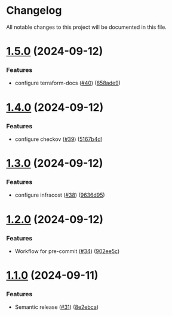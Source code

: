 # Changelog

All notable changes to this project will be documented in this file.

# [1.5.0](https://github.com/duyluann/terraform-repo-template/compare/v1.4.0...v1.5.0) (2024-09-12)


### Features

* configure terraform-docs ([#40](https://github.com/duyluann/terraform-repo-template/issues/40)) ([858ade9](https://github.com/duyluann/terraform-repo-template/commit/858ade92f5747ead9072320b5ce5ed6dc63c0789))

# [1.4.0](https://github.com/duyluann/terraform-repo-template/compare/v1.3.0...v1.4.0) (2024-09-12)


### Features

* configure checkov ([#39](https://github.com/duyluann/terraform-repo-template/issues/39)) ([5167b4d](https://github.com/duyluann/terraform-repo-template/commit/5167b4ddb3e2cb627b2ae0ec5766668d400f0705))

# [1.3.0](https://github.com/duyluann/terraform-repo-template/compare/v1.2.0...v1.3.0) (2024-09-12)


### Features

* configure infracost ([#38](https://github.com/duyluann/terraform-repo-template/issues/38)) ([9636d95](https://github.com/duyluann/terraform-repo-template/commit/9636d95ecf1977f9e55152f0c2f3228637fa9193))

# [1.2.0](https://github.com/duyluann/terraform-repo-template/compare/v1.1.0...v1.2.0) (2024-09-12)


### Features

* Workflow for pre-commit ([#34](https://github.com/duyluann/terraform-repo-template/issues/34)) ([902ee5c](https://github.com/duyluann/terraform-repo-template/commit/902ee5cefe8467bbbbf787b0c0b490dfff8f677a))

# [1.1.0](https://github.com/duyluann/terraform-repo-template/compare/v1.0.2...v1.1.0) (2024-09-11)


### Features

* Semantic release ([#31](https://github.com/duyluann/terraform-repo-template/issues/31)) ([8e2ebca](https://github.com/duyluann/terraform-repo-template/commit/8e2ebcab3256214dbc24f3b938f462e23a38a934))
